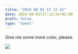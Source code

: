 ```yaml
---
title: "2019 08 01 17 12 41"
date: 2019-08-01T17:12:41+02:00
draft: false
type: "tweet"
---
```

Give me some more color, please.

![](/img/IMG_0762.jpg)
